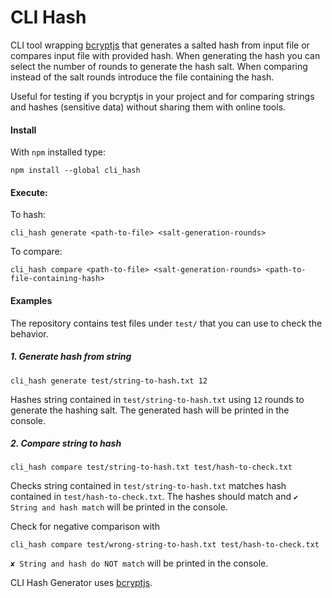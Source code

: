 # CLI Hash

CLI tool wrapping [bcryptjs](https://www.npmjs.com/package/bcryptjs) that generates a salted hash from input file or compares input file with provided hash. When generating the hash you can select the number of rounds to generate the hash salt. When comparing instead of the salt rounds introduce the file containing the hash.

Useful for testing if you bcryptjs in your project and for comparing strings and hashes (sensitive data) without sharing them with online tools.

#### Install

With `npm` installed type:

```
npm install --global cli_hash
```

#### Execute:

To hash:

```
cli_hash generate <path-to-file> <salt-generation-rounds>
```

To compare:

```
cli_hash compare <path-to-file> <salt-generation-rounds> <path-to-file-containing-hash>
```

#### Examples

The repository contains test files under `test/` that you can use to check the behavior.

##### 1. Generate hash from string

```
cli_hash generate test/string-to-hash.txt 12
```

Hashes string contained in `test/string-to-hash.txt` using `12` rounds to generate the hashing salt. The generated hash will be printed in the console.

##### 2. Compare string to hash

```
cli_hash compare test/string-to-hash.txt test/hash-to-check.txt
```

Checks string contained in `test/string-to-hash.txt` matches hash contained in `test/hash-to-check.txt`. The hashes should match and `✔ String and hash match` will be printed in the console.

Check for negative comparison with

```
cli_hash compare test/wrong-string-to-hash.txt test/hash-to-check.txt
```

`✘ String and hash do NOT match` will be printed in the console.

CLI Hash Generator uses [bcryptjs](https://www.npmjs.com/package/bcryptjs).
